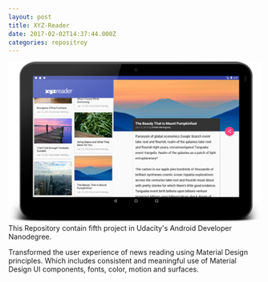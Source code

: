 ```yaml
---
layout: post
title: XYZ-Reader
date: 2017-02-02T14:37:44.000Z
categories: repositroy
---
```


<img src="/images/fulls/01.png" class="fit image"> This Repository contain fifth project in Udacity's Android Developer Nanodegree.

Transformed the user experience of news reading using Material Design principles. Which includes consistent and meaningful use of Material Design UI components, fonts, color, motion and surfaces.
